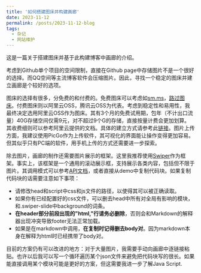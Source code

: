 ```yaml
---
title: '如何搭建图床并构建画廊'
date: 2023-11-12
permalink: /posts/2023-11-12-blog
tags:
  - 杂记
  - 网站维护
---
```


这是一篇关于搭建图床并基于此构建博客中画廊的介绍。

考虑到Github单个项目的空间限制，直接在Github page中存储图片不是一个很好的选择。而QQ空间等主流博客软件会压缩图片。因此，寻找一个稳定的图床并建立画廊是个较好的选项。

图床的选择有很多，分免费的和付费的。免费图床可以考虑如[sm.ms](sm.ms)，[路过图床](imgse.com)。付费图床则以阿里云OSS，腾讯云OSS为代表。考虑到稳定性和易用性，我最终决定选用阿里云OSS作为图床。其有3个月的免费试用期，包年（不计出口流量）40G存储空间仅需9元，对不超过9个G的存储，直接按量计费会更加划算。其收费细则可以参考阿里云提供的文档。具体的建立方式请参考此[链接](https://zhuanlan.zhihu.com/p/104152479)。图片上传方面，我建议使用PicGo作为上传软件，其可视化的界面能让操作变得更加容易。但其似乎只有PC端的软件，用手机上传的方式还需要进一步探索。

除去图片，画廊的制作还需要图片展示的框架。这里我推荐使用[Swiper](https://swiper.com.cn/)作为框架。事实上，该框架是一个通用的滚动展示框，支持展示各类内容，包括但不限于图片。其调用模式可以参考[API文档](https://swiper.com.cn/api/index.html)，或者直接从demo中复制代码块。如果复制代码块的话需要注意如下事项：
* 请修改head和script中css和js文件的路径，以使得其可以被正确读取。
* 如果你有已经配置好的css文件，可以删去head中所有对全局有影响的模块，和.swiper-slide中background的词条。
* **在header部分前段出现的"html,"行请务必删除**，否则会和Markdown的解释器出现冲突导致footer无法正常加载。
* 如果是在markdown中调用，**在复制时记得删去body对**。因为markdown本身在解释为html时已经携带了body对。


目前的方案仍有可以改进的地方：对于大量图片，我需要手动向画廊中逐链接粘贴。也许以后我可以写一个循环遍历某个json文件来避免把代码块写的很长。如果能直接调用某个模块可能是更好的方案，但这需要我进一步了解Java Script.
